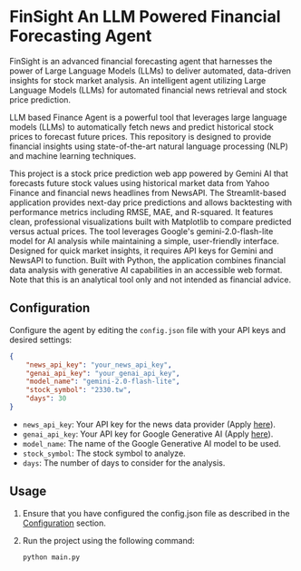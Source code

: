 # FinSight An LLM Powered Financial Forecasting Agent

FinSight is an advanced financial forecasting agent that harnesses the power of Large Language Models (LLMs) to deliver automated, data-driven insights for stock market analysis. An intelligent agent utilizing Large Language Models (LLMs) for automated financial news retrieval and stock price prediction.

LLM based Finance Agent is a powerful tool that leverages large language models (LLMs) to automatically fetch news and predict historical stock prices to forecast future prices. This repository is designed to provide financial insights using state-of-the-art natural language processing (NLP) and machine learning techniques.

This project is a stock price prediction web app powered by Gemini AI that forecasts future stock values using historical market data from Yahoo Finance and financial news headlines from NewsAPI. The Streamlit-based application provides next-day price predictions and allows backtesting with performance metrics including RMSE, MAE, and R-squared. It features clean, professional visualizations built with Matplotlib to compare predicted versus actual prices. The tool leverages Google's gemini-2.0-flash-lite model for AI analysis while maintaining a simple, user-friendly interface. Designed for quick market insights, it requires API keys for Gemini and NewsAPI to function. Built with Python, the application combines financial data analysis with generative AI capabilities in an accessible web format. Note that this is an analytical tool only and not intended as financial advice.

## Configuration

Configure the agent by editing the `config.json` file with your API keys and desired settings:
```json
{
    "news_api_key": "your_news_api_key",
    "genai_api_key": "your_genai_api_key",
    "model_name": "gemini-2.0-flash-lite",
    "stock_symbol": "2330.tw",
    "days": 30
}
```

- `news_api_key`: Your API key for the news data provider (Apply [here](https://newsapi.org/)).
- `genai_api_key`: Your API key for Google Generative AI (Apply [here](https://aistudio.google.com/app/u/1/apikey?hl=zh-tw)).
- `model_name`: The name of the Google Generative AI model to be used.
- `stock_symbol`: The stock symbol to analyze.
- `days`: The number of days to consider for the analysis.

## Usage

1. Ensure that you have configured the config.json file as described in the [Configuration](#configuration) section.

2. Run the project using the following command:
    ```python
    python main.py
    ```
